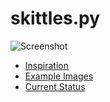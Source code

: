 # skittles.py

![Screenshot](./screenshot.png)

- [Inspiration](https://possiblywrong.wordpress.com/2019/04/06/follow-up-i-found-two-identical-packs-of-skittles-among-468-packs-with-a-total-of-27740-skittles/)
- [Example Images](https://github.com/possibly-wrong/skittles)
- [Current Status](https://docs.google.com/spreadsheets/d/15CTbdSfEaM5AxFljfeU-zWiQDPMGWOVHluzauHjBf7c/edit?usp=sharing)
